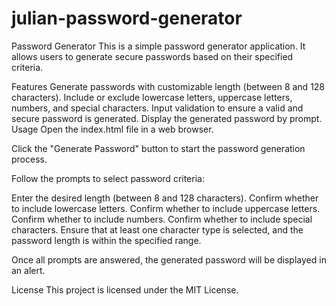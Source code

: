 # julian-password-generator
Password Generator
This is a simple password generator application. It allows users to generate secure passwords based on their specified criteria.

Features
Generate passwords with customizable length (between 8 and 128 characters).
Include or exclude lowercase letters, uppercase letters, numbers, and special characters.
Input validation to ensure a valid and secure password is generated.
Display the generated password by prompt.
Usage
Open the index.html file in a web browser.

Click the "Generate Password" button to start the password generation process.

Follow the prompts to select password criteria:

Enter the desired length (between 8 and 128 characters).
Confirm whether to include lowercase letters.
Confirm whether to include uppercase letters.
Confirm whether to include numbers.
Confirm whether to include special characters.
Ensure that at least one character type is selected, and the password length is within the specified range.

Once all prompts are answered, the generated password will be displayed in an alert.

License
This project is licensed under the MIT License.
